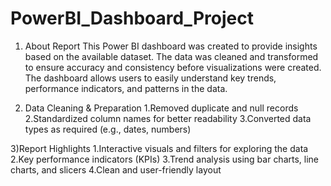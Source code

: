 # PowerBI_Dashboard_Project
1) About Report
This Power BI dashboard was created to provide insights based on the available dataset. The data was cleaned and transformed to ensure accuracy and consistency before visualizations were created. 
The dashboard allows users to easily understand key trends, performance indicators, and patterns in the data.

2) Data Cleaning & Preparation
1.Removed duplicate and null records
2.Standardized column names for better readability
3.Converted data types as required (e.g., dates, numbers)

3)Report Highlights
1.Interactive visuals and filters for exploring the data
2.Key performance indicators (KPIs)
3.Trend analysis using bar charts, line charts, and slicers
4.Clean and user-friendly layout
